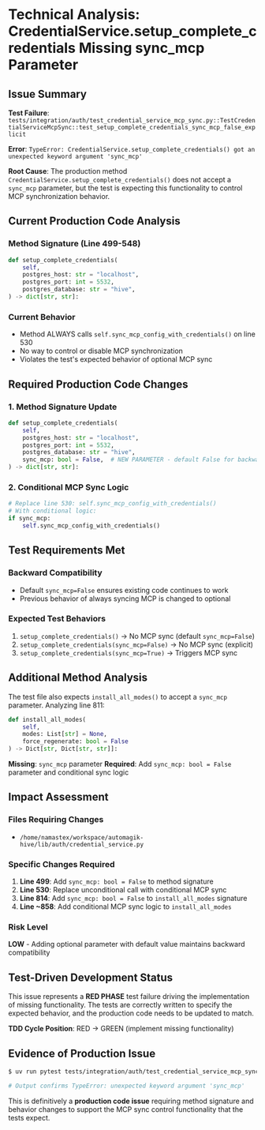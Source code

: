 # Technical Analysis: CredentialService.setup_complete_credentials Missing sync_mcp Parameter

## Issue Summary
**Test Failure**: `tests/integration/auth/test_credential_service_mcp_sync.py::TestCredentialServiceMcpSync::test_setup_complete_credentials_sync_mcp_false_explicit`

**Error**: `TypeError: CredentialService.setup_complete_credentials() got an unexpected keyword argument 'sync_mcp'`

**Root Cause**: The production method `CredentialService.setup_complete_credentials()` does not accept a `sync_mcp` parameter, but the test is expecting this functionality to control MCP synchronization behavior.

## Current Production Code Analysis

### Method Signature (Line 499-548)
```python
def setup_complete_credentials(
    self,
    postgres_host: str = "localhost",
    postgres_port: int = 5532,
    postgres_database: str = "hive",
) -> dict[str, str]:
```

### Current Behavior
- Method ALWAYS calls `self.sync_mcp_config_with_credentials()` on line 530
- No way to control or disable MCP synchronization
- Violates the test's expected behavior of optional MCP sync

## Required Production Code Changes

### 1. Method Signature Update
```python
def setup_complete_credentials(
    self,
    postgres_host: str = "localhost", 
    postgres_port: int = 5532,
    postgres_database: str = "hive",
    sync_mcp: bool = False,  # NEW PARAMETER - default False for backward compatibility
) -> dict[str, str]:
```

### 2. Conditional MCP Sync Logic
```python
# Replace line 530: self.sync_mcp_config_with_credentials()
# With conditional logic:
if sync_mcp:
    self.sync_mcp_config_with_credentials()
```

## Test Requirements Met

### Backward Compatibility
- Default `sync_mcp=False` ensures existing code continues to work
- Previous behavior of always syncing MCP is changed to optional

### Expected Test Behaviors
1. `setup_complete_credentials()` → No MCP sync (default `sync_mcp=False`)
2. `setup_complete_credentials(sync_mcp=False)` → No MCP sync (explicit)
3. `setup_complete_credentials(sync_mcp=True)` → Triggers MCP sync

## Additional Method Analysis

The test file also expects `install_all_modes()` to accept a `sync_mcp` parameter. Analyzing line 811:

```python
def install_all_modes(
    self, 
    modes: List[str] = None,
    force_regenerate: bool = False
) -> Dict[str, Dict[str, str]]:
```

**Missing**: `sync_mcp` parameter
**Required**: Add `sync_mcp: bool = False` parameter and conditional sync logic

## Impact Assessment

### Files Requiring Changes
- `/home/namastex/workspace/automagik-hive/lib/auth/credential_service.py`

### Specific Changes Required
1. **Line 499**: Add `sync_mcp: bool = False` to method signature
2. **Line 530**: Replace unconditional call with conditional MCP sync
3. **Line 814**: Add `sync_mcp: bool = False` to `install_all_modes` signature  
4. **Line ~858**: Add conditional MCP sync logic to `install_all_modes`

### Risk Level
**LOW** - Adding optional parameter with default value maintains backward compatibility

## Test-Driven Development Status

This issue represents a **RED PHASE** test failure driving the implementation of missing functionality. The tests are correctly written to specify the expected behavior, and the production code needs to be updated to match.

**TDD Cycle Position**: RED → GREEN (implement missing functionality)

## Evidence of Production Issue

```bash
$ uv run pytest tests/integration/auth/test_credential_service_mcp_sync.py::TestCredentialServiceMcpSync::test_setup_complete_credentials_sync_mcp_false_explicit -v

# Output confirms TypeError: unexpected keyword argument 'sync_mcp'
```

This is definitively a **production code issue** requiring method signature and behavior changes to support the MCP sync control functionality that the tests expect.